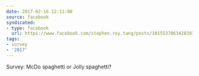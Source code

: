 ```yaml
---
date: 2017-02-16 12:11:00
source: facebook
syndicated:
- type: facebook
  url: https://www.facebook.com/stephen.roy.tang/posts/10155370634283912
tags:
- survey
- '2017'
---
```


Survey: McDo spaghetti or Jolly spaghetti?